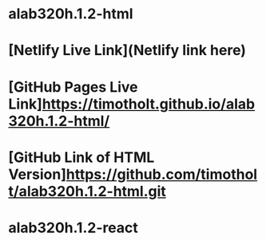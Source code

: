 # alab320h.1.2-html

# [Netlify Live Link](Netlify link here)
# [GitHub Pages Live Link]https://timotholt.github.io/alab320h.1.2-html/
# [GitHub Link of HTML Version]https://github.com/timotholt/alab320h.1.2-html.git
# alab320h.1.2-react
